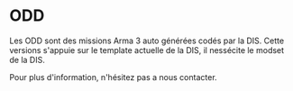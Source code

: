 # ODD

Les ODD sont des missions Arma 3 auto générées codés par la DIS.
Cette versions s'appuie sur le template actuelle de la DIS, il nessécite le modset de la DIS.

Pour plus d'information, n'hésitez pas a nous contacter.
